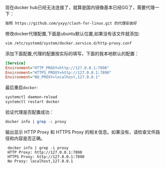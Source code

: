 现在docker hub已经无法连接了，就算是国内镜像基本已经GG了，需要代理一下：
```bash
按照 https://github.com/yxyy/clash-for-linux.git 的代理安装好
```

修改docker代理配置,下面是ubuntu默认位置,如果没有该文件就添加:
```bash
vim /etc/systemd/system/docker.service.d/http-proxy.conf
```
添加下面配置,代理的配置按实际的填写，下面的我本地默认的配置：
```ini
[Service]
Environment="HTTP_PROXY=http://127.0.0.1:7890"
Environment="HTTPS_PROXY=http://127.0.0.1:7890"
Environment="NO_PROXY=localhost,127.0.0.1"

```

最后重启`docker`:
```bash
systemctl daemon-reload
systemctl restart docker
```

验证代理是否配置成功：
```bash
docker info | grep -i proxy
```
输出显示 HTTP Proxy 和 HTTPS Proxy 的相关信息。如果没有，请检查文件路径和内容是否正确。
```
 docker info | grep -i proxy
 HTTP Proxy: http://127.0.0.1:7890
 HTTPS Proxy: http://127.0.0.1:7890
 No Proxy: localhost,127.0.0.1
```